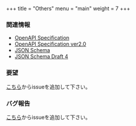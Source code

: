 +++
title = "Others"
menu = "main"
weight = 7
+++

### 関連情報

- [OpenAPI Specification](https://www.openapis.org/)
- [OpenAPI Specification ver2.0](https://github.com/OAI/OpenAPI-Specification/blob/master/versions/2.0.md)
- [JSON Schema](http://json-schema.org/)
- [JSON Schema Draft 4](https://tools.ietf.org/html/draft-zyp-json-schema-04)

### 要望

[こちら](https://github.com/cam-inc/viron/issues/new?title=[%E8%A6%81%E6%9C%9B]%20xxx)からissueを追加して下さい。

### バグ報告

[こちら](https://github.com/cam-inc/viron/issues/new?title=[%E3%83%90%E3%82%B0]%20xxx)からissueを追加して下さい。
